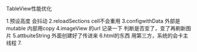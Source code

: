 TableView性能优化

1.预设高度  会抖动
2.reloadSections cell不会重用
3.configwithData  外部是mutable 内部用copy
4.imageView 的url 记录一下 判断是否变了，变了再刷新图片
5.attbuiteString 外面创建好了传进来
6.html的东西 用第三方，系统的会卡主线程
7.